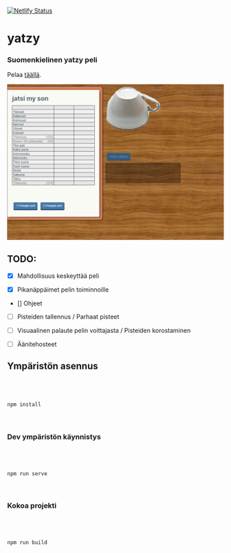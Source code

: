 
[![Netlify Status](https://api.netlify.com/api/v1/badges/4872bc0f-faa4-41c6-a475-be840c90bd38/deploy-status)](https://app.netlify.com/sites/admiring-heisenberg-be714c/deploys)
# yatzy

  

### Suomenkielinen yatzy peli

  

  

Pelaa [täällä](https://yatzy.pennanen.dev/).

  

![Kuva pelistä](doc/images/cover.png)

  

## TODO:

  

- [X] Mahdollisuus keskeyttää peli

- [X] Pikanäppäimet pelin toiminnoille 
- [] Ohjeet
- [ ] Pisteiden tallennus / Parhaat pisteet

- [ ] Visuaalinen palaute pelin voittajasta / Pisteiden korostaminen

- [ ] Äänitehosteet

  

## Ympäristön asennus

  

```bash

  

npm install

  

```

  

  

### Dev ympäristön käynnistys

  

```bash

  

npm run serve

  

```

  

  

### Kokoa projekti

  

```bash

  

npm run build

  

```